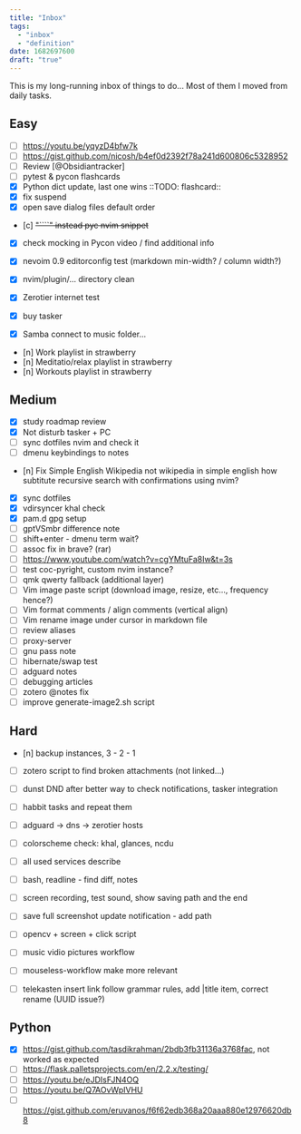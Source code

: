 ```yaml
---
title: "Inbox"
tags:
  - "inbox"
  - "definition"
date: 1682697600
draft: "true"
---
```


This is my long-running inbox of things to do... Most of them I moved from daily
tasks.

## Easy

- [ ] https://youtu.be/yqyzD4bfw7k
- [ ] https://gist.github.com/nicosh/b4ef0d2392f78a241d600806c5328952
- [ ] Review [@Obsidiantracker]
- [ ] pytest & pycon flashcards
- [x] Python dict update, last one wins ::TODO: flashcard::
- [x] fix suspend
- [x] open save dialog files default order
- [c] ~~"````" instead pyc nvim snippet~~
- [x] check mocking in Pycon video / find additional info
- [x] nevoim 0.9 editorconfig test (markdown min-width? / column width?)
- [x] nvim/plugin/... directory clean
- [x] Zerotier internet test
- [x] buy tasker

- [x] Samba connect to music folder...
- [n] Work playlist in strawberry
- [n] Meditatio/relax playlist in strawberry
- [n] Workouts playlist in strawberry


## Medium

- [x] study roadmap review
- [x] Not disturb tasker + PC
- [ ] sync dotfiles nvim and check it
- [ ] dmenu keybindings to notes
- [n] Fix Simple English Wikipedia not wikipedia in simple english
      how subtitute recursive search with confirmations using nvim?
- [x] sync dotfiles
- [x] vdirsyncer khal check
- [x] pam.d gpg setup
- [ ] gptVSmbr difference note
- [ ] shift+enter - dmenu term wait?
- [ ] assoc fix in brave? (rar)
- [ ] https://www.youtube.com/watch?v=cgYMtuFa8Iw&t=3s
- [ ] test coc-pyright, custom nvim instance?
- [ ] qmk qwerty fallback (additional layer)
- [ ] Vim image paste script (download image, resize, etc..., frequency hence?)
- [ ] Vim format comments / align comments (vertical align)
- [ ] Vim rename image under cursor in markdown file
- [ ] review aliases
- [ ] proxy-server
- [ ] gnu pass note
- [ ] hibernate/swap test
- [ ] adguard notes
- [ ] debugging articles
- [ ] zotero @notes fix
- [ ] improve generate-image2.sh script

## Hard

- [n] backup instances, 3 - 2 - 1
- [ ] zotero script to find broken attachments (not linked...)
- [ ] dunst DND after better way to check notifications, tasker integration
- [ ] habbit tasks and repeat them
- [ ] adguard -> dns -> zerotier hosts
- [ ] colorscheme check: khal, glances, ncdu
- [ ] all used services describe

- [ ] bash, readline - find diff, notes
- [ ] screen recording, test sound, show saving path and the end
- [ ] save full screenshot update notification - add path
- [ ] opencv + screen + click script
- [ ] music vidio pictures workflow
- [ ] mouseless-workflow make more relevant
- [ ] telekasten insert link follow grammar rules, add |title item, correct
      rename (UUID issue?)

## Python
- [x] https://gist.github.com/tasdikrahman/2bdb3fb31136a3768fac, not worked as
  expected
- [ ] https://flask.palletsprojects.com/en/2.2.x/testing/
- [ ] https://youtu.be/eJDIsFJN4OQ
- [ ] https://youtu.be/Q7AOvWpIVHU
- [ ] https://gist.github.com/eruvanos/f6f62edb368a20aaa880e12976620db8
